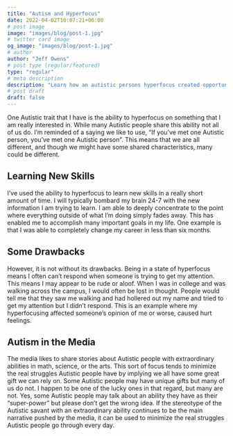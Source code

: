 ```yaml
---
title: "Autism and Hyperfocus"
date: 2022-04-02T10:07:21+06:00
# post image
image: "images/blog/post-1.jpg"
# twitter card image
og_image: "images/blog/post-1.jpg"
# author
author: "Jeff Owens"
# post type (regular/featured)
type: "regular"
# meta description
description: "Learn how an autistic persons hyperfocus created opportunities for work."
# post draft
draft: false
---
```


One Autistic trait that I have is the ability to hyperfocus on something that I am really interested in. While many Autistic people share this ability not all of us do. I’m reminded of a saying we like to use, “If you’ve met one Autistic person, you’ve met one Autistic person”. This means that we are all different, and though we might have some shared characteristics, many could be different. 

<h2 class="h4 mb-4">Learning New Skills</h2>

I’ve used the ability to hyperfocus to learn new skills in a really short amount of time. I will typically bombard my brain 24-7 with the new information I am trying to learn. I am able to deeply concentrate to the point where everything outside of what I’m doing simply fades away. This has enabled me to accomplish many important goals in my life. One example is that I was able to completely change my career in less than six months. 

<h2 class="h4 mb-4">Some Drawbacks</h2>

However, it is not without its drawbacks. Being in a state of hyperfocus means I often can’t respond when someone is trying to get my attention. This means I may appear to be rude or aloof. When I was in college and was walking across the campus, I would often be lost in thought. People would tell me that they saw me walking and had hollered out my name and tried to get my attention but I didn’t respond. This is an example where my hyperfocusing affected someone’s opinion of me or worse, caused hurt feelings. 

<h2 class="h4 mb-4">Autism in the Media</h2>

The media likes to share stories about Autistic people with extraordinary abilities in math, science, or the arts. This sort of focus tends to minimize the real struggles Autistic people have by implying we all have some great gift we can rely on. Some Autistic people may have unique gifts but many of us do not. I happen to be one of the lucky ones in that regard, but many are not. Yes, some Autistic people may talk about an ability they have as their “super-power” but please don’t get the wrong idea. If the stereotype of the Autistic savant with an extraordinary ability continues to be the main narrative pushed by the media, it can be used to minimize the real struggles Autistic people go through every day.
